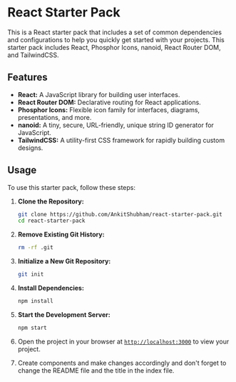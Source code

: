 # React Starter Pack

This is a React starter pack that includes a set of common dependencies and configurations to help you quickly get started with your projects. This starter pack includes React, Phosphor Icons, nanoid, React Router DOM, and TailwindCSS.

## Features

- **React:** A JavaScript library for building user interfaces.
- **React Router DOM:** Declarative routing for React applications.
- **Phosphor Icons:** Flexible icon family for interfaces, diagrams, presentations, and more.
- **nanoid:** A tiny, secure, URL-friendly, unique string ID generator for JavaScript.
- **TailwindCSS:** A utility-first CSS framework for rapidly building custom designs.

## Usage

To use this starter pack, follow these steps:

1. **Clone the Repository:**

   ```bash
   git clone https://github.com/AnkitShubham/react-starter-pack.git
   cd react-starter-pack
   ```

2. **Remove Existing Git History:**

   ```bash
   rm -rf .git
   ```

3. **Initialize a New Git Repository:**

   ```bash
   git init
   ```

4. **Install Dependencies:**

   ```bash
   npm install
   ```

5. **Start the Development Server:**

   ```bash
   npm start
   ```
6. Open the project in your browser at [`http://localhost:3000`](http://localhost:3000) to view your project.

7. Create components and make changes accordingly and don't forget to change the README file and the title in the index file.
